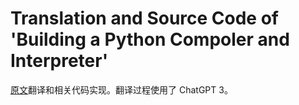 # Translation and Source Code of 'Building a Python Compoler and Interpreter'

[原文](https://mathspp.com/blog/tag:bpci)翻译和相关代码实现。翻译过程使用了 ChatGPT 3。
